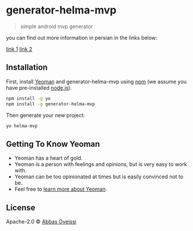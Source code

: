 # generator-helma-mvp
> simple android mvp generator

you can find out more information in persian in the links below:

[link 1](http://abbas.oveissi.ir/2017/04/09/introducing-helma-opensource-generator/)
[link 2](http://abbas.oveissi.ir/2017/04/09/why-use-generators/)

## Installation

First, install [Yeoman](http://yeoman.io) and generator-helma-mvp using [npm](https://www.npmjs.com/) (we assume you have pre-installed [node.js](https://nodejs.org/)).

```bash
npm install -g yo
npm install -g generator-helma-mvp
```

Then generate your new project:

```bash
yo helma-mvp
```

## Getting To Know Yeoman

 * Yeoman has a heart of gold.
 * Yeoman is a person with feelings and opinions, but is very easy to work with.
 * Yeoman can be too opinionated at times but is easily convinced not to be.
 * Feel free to [learn more about Yeoman](http://yeoman.io/).

## License

Apache-2.0 © [Abbas Oveissi](http://abbas.oveissi.ir)


[npm-image]: https://badge.fury.io/js/generator-helma.svg
[npm-url]: https://npmjs.org/package/generator-helma
[travis-image]: https://travis-ci.org/د/generator-helma.svg?branch=master
[travis-url]: https://travis-ci.org/د/generator-helma
[daviddm-image]: https://david-dm.org/د/generator-helma.svg?theme=shields.io
[daviddm-url]: https://david-dm.org/د/generator-helma
